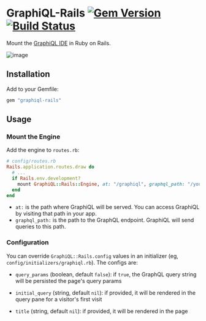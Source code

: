 # GraphiQL-Rails [![Gem Version](https://badge.fury.io/rb/graphiql-rails.svg)](https://badge.fury.io/rb/graphiql-rails) [![Build Status](https://travis-ci.org/rmosolgo/graphiql-rails.svg)](https://travis-ci.org/rmosolgo/graphiql-rails)

Mount the [GraphiQL IDE](https://github.com/graphql/graphiql) in Ruby on Rails.

![image](https://cloud.githubusercontent.com/assets/2231765/12101544/4779ed54-b303-11e5-918e-9f3d3e283170.png)

## Installation

Add to your Gemfile:

```ruby
gem "graphiql-rails"
```

## Usage

### Mount the Engine

Add the engine to `routes.rb`:

```ruby
# config/routes.rb
Rails.application.routes.draw do
  # ...
  if Rails.env.development?
    mount GraphiQL::Rails::Engine, at: "/graphiql", graphql_path: "/your/endpoint"
  end
end
```

- `at:` is the path where GraphiQL will be served. You can access GraphiQL by visiting that path in your app.
- `graphql_path:` is the path to the GraphQL endpoint. GraphiQL will send queries to this path.

### Configuration

You can override `GraphiQL::Rails.config` values in an initializer (eg, `config/initializers/graphiql.rb`). The configs are:

- `query_params` (boolean, default `false`): if `true`, the GraphQL query string will be persisted the page's query params
- `initial_query` (string, default `nil`): if provided, it will be rendered in the query pane for a visitor's first visit
- `title` (string, default `nil`): if provided, it will be rendered in the page <title> tag
- `csrf` (boolean, default `true`): include `X-CSRF-Token` in GraphiQL's HTTP requests
- `headers` (hash, `String => Proc`): procs to fetch header values for GraphiQL's HTTP requests, in the form `(view_context) -> { ... }`. For example:


    ```ruby
    GraphiQL::Rails.config.headers['Authorization'] = -> (context) { "bearer #{context.cookies['_graphql_token']}" }
    ```

### Development

- Tests: `rake test`
- Update GraphiQL & dependencies: `rake update_graphiql`
